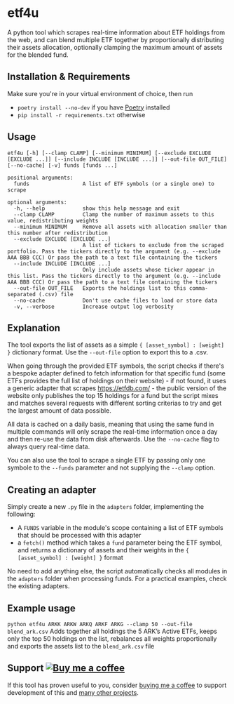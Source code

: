 # etf4u

A python tool which scrapes real-time information about ETF holdings from the web, and can blend multiple ETF together by proportionally distributing their assets allocation, optionally clamping the maximum amount of assets for the blended fund.

## Installation & Requirements

Make sure you're in your virtual environment of choice, then run
- `poetry install --no-dev` if you have [Poetry](https://python-poetry.org/) installed
- `pip install -r requirements.txt` otherwise

## Usage

```
etf4u [-h] [--clamp CLAMP] [--minimum MINIMUM] [--exclude EXCLUDE [EXCLUDE ...]] [--include INCLUDE [INCLUDE ...]] [--out-file OUT_FILE] [--no-cache] [-v] funds [funds ...]

positional arguments:
  funds                 A list of ETF symbols (or a single one) to scrape

optional arguments:
  -h, --help            show this help message and exit
  --clamp CLAMP         Clamp the number of maximum assets to this value, redistributing weights
  --minimum MINIMUM     Remove all assets with allocation smaller than this number after redistribution
  --exclude EXCLUDE [EXCLUDE ...]
                        A list of tickers to exclude from the scraped portfolio. Pass the tickers directly to the argument (e.g. --exclude AAA BBB CCC) Or pass the path to a text file containing the tickers
  --include INCLUDE [INCLUDE ...]
                        Only include assets whose ticker appear in this list. Pass the tickers directly to the argument (e.g. --include AAA BBB CCC) Or pass the path to a text file containing the tickers
  --out-file OUT_FILE   Exports the holdings list to this comma-separated (.csv) file
  --no-cache            Don't use cache files to load or store data
  -v, --verbose         Increase output log verbosity
  ```

## Explanation

The tool exports the list of assets as a simple `{ [asset_symbol] : [weight] }` dictionary format. Use the `--out-file` option to export this to a .csv. 

When going through the provided ETF symbols, the script checks if there's a bespoke adapter defined to fetch information for that specific fund (some ETFs provides the full list of holdings on their website) - if not found, it uses a generic adapter that scrapes https://etfdb.com/ - the public version of the website only publishes the top 15 holdings for a fund but the script mixes and matches several requests with different sorting criterias to try and get the largest amount of data possible.

All data is cached on a daily basis, meaning that using the same fund in multiple commands will only scrape the real-time information once a day and then re-use the data from disk afterwards. Use the `--no-cache` flag to always query real-time data.

You can also use the tool to scrape a single ETF by passing only one symbole to the `--funds` parameter and not supplying the `--clamp` option.

## Creating an adapter

Simply create a new `.py` file in the `adapters` folder, implementing the following:

- A `FUNDS` variable in the module's scope containing a list of ETF symbols that should be processed with this adapter
- a `fetch()` method which takes a `fund` parameter being the ETF symbol, and returns a dictionary of assets and their weights in the  `{ [asset_symbol] : [weight] }` format

No need to add anything else, the script automatically checks all modules in the `adapters` folder when processing funds. For a practical examples, check the existing adapters.

## Example usage
`python etf4u ARKK ARKW ARKQ ARKF ARKG --clamp 50 --out-file blend_ark.csv`
Adds together all holdings the 5 ARK’s Active ETFs, keeps only the top 50 holdings on the list, rebalances all weights proportionally and exports the assets list to the `blend_ark.csv` file 

## Support [![Buy me a coffee](https://img.shields.io/badge/-buy%20me%20a%20coffee-lightgrey?style=flat&logo=buy-me-a-coffee&color=FF813F&logoColor=white "Buy me a coffee")](https://www.buymeacoffee.com/leoncvlt)
If this tool has proven useful to you, consider [buying me a coffee](https://www.buymeacoffee.com/leoncvlt) to support development of this and [many other projects](https://github.com/leoncvlt?tab=repositories).